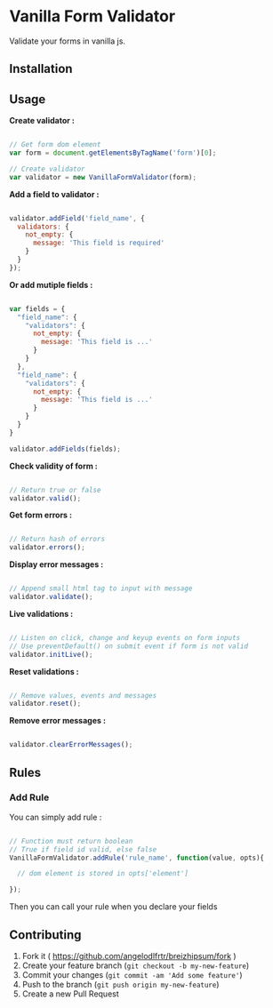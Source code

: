 # Vanilla Form Validator

Validate your forms in vanilla js.

## Installation

## Usage

**Create validator :**

```javascript

// Get form dom element
var form = document.getElementsByTagName('form')[0];

// Create validator
var validator = new VanillaFormValidator(form);

```

**Add a field to validator :**

```javascript

validator.addField('field_name', {
  validators: {
    not_empty: {
      message: 'This field is required'
    }
  }
});

```

**Or add mutiple fields :**

```javascript

var fields = {
  "field_name": {
    "validators": {
      not_empty: {
        message: 'This field is ...'
      }
    }
  },
  "field_name": {
    "validators": {
      not_empty: {
        message: 'This field is ...'
      }
    }
  }
}

validator.addFields(fields);

```

**Check validity of form :**

```javascript

// Return true or false
validator.valid();

```

**Get form errors :**

```javascript

// Return hash of errors
validator.errors();

```

**Display error messages :**

```javascript

// Append small html tag to input with message
validator.validate();

```

**Live validations :**

```javascript

// Listen on click, change and keyup events on form inputs
// Use preventDefault() on submit event if form is not valid
validator.initLive();

```

**Reset validations :**

```javascript

// Remove values, events and messages
validator.reset();

```

**Remove error messages :**

```javascript

validator.clearErrorMessages();

```

## Rules

### Add Rule

You can simply add rule :

```javascript

// Function must return boolean
// True if field id valid, else false
VanillaFormValidator.addRule('rule_name', function(value, opts){

  // dom element is stored in opts['element']

});

```

Then you can call your rule when you declare your fields

## Contributing

1. Fork it ( https://github.com/angelodlfrtr/breizhipsum/fork  )
2. Create your feature branch (`git checkout -b my-new-feature`)
3. Commit your changes (`git commit -am 'Add some feature'`)
4. Push to the branch (`git push origin my-new-feature`)
5. Create a new Pull Request
